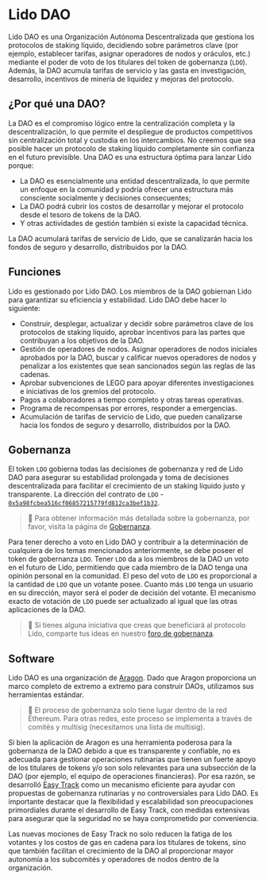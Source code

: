 # Lido DAO

Lido DAO es una Organización Autónoma Descentralizada que gestiona los protocolos de staking líquido, decidiendo sobre parámetros clave (por ejemplo, establecer tarifas, asignar operadores de nodos y oráculos, etc.) mediante el poder de voto de los titulares del token de gobernanza (`LDO`). Además, la DAO acumula tarifas de servicio y las gasta en investigación, desarrollo, incentivos de minería de liquidez y mejoras del protocolo.

## ¿Por qué una DAO?

La DAO es el compromiso lógico entre la centralización completa y la descentralización, lo que permite el despliegue de productos competitivos sin centralización total y custodia en los intercambios. No creemos que sea posible hacer un protocolo de staking líquido completamente sin confianza en el futuro previsible. Una DAO es una estructura óptima para lanzar Lido porque:

- La DAO es esencialmente una entidad descentralizada, lo que permite un enfoque en la comunidad y podría ofrecer una estructura más consciente socialmente y decisiones consecuentes;
- La DAO podrá cubrir los costos de desarrollar y mejorar el protocolo desde el tesoro de tokens de la DAO.
- Y otras actividades de gestión también si existe la capacidad técnica.

La DAO acumulará tarifas de servicio de Lido, que se canalizarán hacia los fondos de seguro y desarrollo, distribuidos por la DAO.

## Funciones

Lido es gestionado por Lido DAO. Los miembros de la DAO gobiernan Lido para garantizar su eficiencia y estabilidad. Lido DAO debe hacer lo siguiente:

- Construir, desplegar, actualizar y decidir sobre parámetros clave de los protocolos de staking líquido, aprobar incentivos para las partes que contribuyan a los objetivos de la DAO.
- Gestión de operadores de nodos. Asignar operadores de nodos iniciales aprobados por la DAO, buscar y calificar nuevos operadores de nodos y penalizar a los existentes que sean sancionados según las reglas de las cadenas.
- Aprobar subvenciones de LEGO para apoyar diferentes investigaciones e iniciativas de los gremios del protocolo.
- Pagos a colaboradores a tiempo completo y otras tareas operativas.
- Programa de recompensas por errores, responder a emergencias.
- Acumulación de tarifas de servicio de Lido, que pueden canalizarse hacia los fondos de seguro y desarrollo, distribuidos por la DAO.

## Gobernanza

El token `LDO` gobierna todas las decisiones de gobernanza y red de Lido DAO para asegurar su estabilidad prolongada y toma de decisiones descentralizada para facilitar el crecimiento de un staking líquido justo y transparente. La dirección del contrato de `LDO` - [`0x5a98fcbea516cf06857215779fd812ca3bef1b32`](https://etherscan.io/address/0x5a98fcbea516cf06857215779fd812ca3bef1b32).

> 📝 Para obtener información más detallada sobre la gobernanza, por favor, visita la página de [Gobernanza](https://lido.fi/governance).

Para tener derecho a voto en Lido DAO y contribuir a la determinación de cualquiera de los temas mencionados anteriormente, se debe poseer el token de gobernanza `LDO`. Tener `LDO` da a los miembros de la DAO un voto en el futuro de Lido, permitiendo que cada miembro de la DAO tenga una opinión personal en la comunidad. El peso del voto de `LDO` es proporcional a la cantidad de `LDO` que un votante posee. Cuanto más `LDO` tenga un usuario en su dirección, mayor será el poder de decisión del votante. El mecanismo exacto de votación de `LDO` puede ser actualizado al igual que las otras aplicaciones de la DAO.

> 📝 Si tienes alguna iniciativa que creas que beneficiará al protocolo Lido, comparte tus ideas en nuestro [foro de gobernanza](https://research.lido.fi).

## Software

Lido DAO es una organización de [Aragon](https://aragon.org/dao). Dado que Aragon proporciona un marco completo de extremo a extremo para construir DAOs, utilizamos sus herramientas estándar.

> 📝 El proceso de gobernanza solo tiene lugar dentro de la red Ethereum. Para otras redes, este proceso se implementa a través de comités y multisig (necesitamos una lista de multisig).

Si bien la aplicación de Aragon es una herramienta poderosa para la gobernanza de la DAO debido a que es transparente y confiable, no es adecuada para gestionar operaciones rutinarias que tienen un fuerte apoyo de los titulares de tokens y/o son solo relevantes para una subsección de la DAO (por ejemplo, el equipo de operaciones financieras). Por esa razón, se desarrolló [Easy Track](https://easytrack.lido.fi/) como un mecanismo eficiente para ayudar con propuestas de gobernanza rutinarias y no controversiales para Lido DAO. Es importante destacar que la flexibilidad y escalabilidad son preocupaciones primordiales durante el desarrollo de Easy Track, con medidas extensivas para asegurar que la seguridad no se haya comprometido por conveniencia.

Las nuevas mociones de Easy Track no solo reducen la fatiga de los votantes y los costos de gas en cadena para los titulares de tokens, sino que también facilitan el crecimiento de la DAO al proporcionar mayor autonomía a los subcomités y operadores de nodos dentro de la organización.